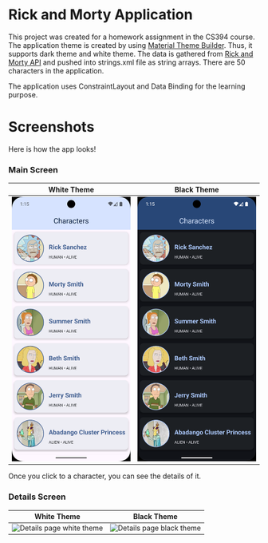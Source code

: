 # Rick and Morty Application

This project was created for a homework assignment in the CS394 course. The application theme is created by using [Material Theme Builder](https://material-foundation.github.io/material-theme-builder/). Thus, it supports dark theme and white theme. The data is gathered from [Rick and Morty API](www.rickandmortyapi.com) and pushed into strings.xml file as string arrays. There are 50 characters in the application.

The application uses ConstraintLayout and Data Binding for the learning purpose.

# Screenshots

Here is how the app looks!

### Main Screen
| White Theme                                                                                                                     | Black Theme                                                                                                                     |
|---------------------------------------------------------------------------------------------------------------------------------|---------------------------------------------------------------------------------------------------------------------------------|
| ![Main page white theme](https://raw.githubusercontent.com/egelsia/Rick-and-Morty/refs/heads/master/screenshots/main_white.png) | ![Main page black theme](https://raw.githubusercontent.com/egelsia/Rick-and-Morty/refs/heads/master/screenshots/main_black.png) |

Once you click to a character, you can see the details of it.

### Details Screen
| White Theme                                                                                                                           | Black Theme                                                                                                                           |
|---------------------------------------------------------------------------------------------------------------------------------------|---------------------------------------------------------------------------------------------------------------------------------------|
| ![Details page white theme](https://raw.githubusercontent.com/egelsia/Rick-and-Morty/refs/heads/master/screenshots/details_white.png) | ![Details page black theme](https://raw.githubusercontent.com/egelsia/Rick-and-Morty/refs/heads/master/screenshots/details_black.png) |